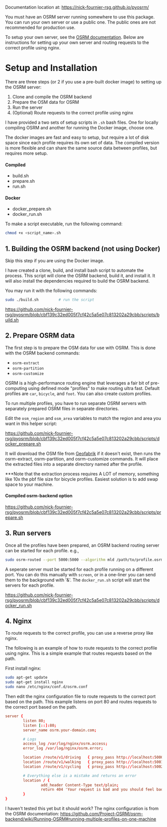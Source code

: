 Documentation location at: https://nick-fournier-rsg.github.io/pyosrm/


You must have an OSRM server running somewhere to use this package. You can run your own server or use a public one. The public ones are not recommended for production use.

To setup your own server, see the [OSRM documentation](https://github.com/Project-OSRM/osrm-backend). Below are instructions for setting up your own server and routing requests to the correct profile using nginx.

# Setup and Installation

There are three steps (or 2 if you use a pre-built docker image) to setting up the OSRM server:

1. Clone and compile the OSRM backend
2. Prepare the OSM data for OSRM
3. Run the server
4. (Optional) Route requests to the correct profile using nginx

I have provided a two sets of setup scripts in `.sh` bash files. One for locally compiling OSRM and another for running the Docker image, choose one.

The docker images are fast and easy to setup, but require a lot of disk space since each profile requires its own set of data.
The compiled version is more flexible and can share the same source data between profiles, but requires more setup.

#### Compiled
- build.sh
- prepare.sh
- run.sh
  
#### Docker
- docker_prepare.sh
- docker_run.sh

To make a script executable, run the following command:
```bash
chmod +x <script_name>.sh
```

## 1. Building the OSRM backend (not using Docker)

Skip this step if you are using the Docker image.

I have created a clone, build, and install bash script to automate the process. This script will clone the OSRM backend, build it, and install it. It will also install the dependencies required to build the OSRM backend. 

You may run it with the following commands:
```bash
sudo ./build.sh         # run the script
```

https://github.com/nick-fournier-rsg/pyosrm/blob/cbf139c32ed005f7cf42c5a5e07c813202a29cbb/scripts/build.sh


## 2. Prepare OSRM data

The first step is to prepare the OSM data for use with OSRM. This is done with the OSRM backend commands:
- `osrm-extract`
- `osrm-partition`
- `osrm-customize`

OSRM is a high-performance routing engine that leverages a fair bit of pre-computing using defined mode "profiles" to make routing ultra fast. Default profiles are `car`, `bicycle`, and `foot`. You can also create custom profiles.

To run multiple profiles, you have to run separate OSRM servers with separately prepared OSRM files in separate directories. 

Edit the `osm_region` and `osm_area` variables to match the region and area you want in this helper script:

https://github.com/nick-fournier-rsg/pyosrm/blob/cbf139c32ed005f7cf42c5a5e07c813202a29cbb/scripts/docker_prepare.sh

It will download the OSM file from [Geofabrik](https://download.geofabrik.de/) if it doesn't exist, then runs the osrm-extract, osrm-partition, and osrm-customize commands. It will place the extracted files into a separate directory named after the profile.

***Note that the extraction process requires A LOT of memory, something like 10x the pbf file size for bicycle profiles. Easiest solution is to add swap space to your machine. 


#### Compiled osrm-backend option

https://github.com/nick-fournier-rsg/pyosrm/blob/cbf139c32ed005f7cf42c5a5e07c813202a29cbb/scripts/prepare.sh


## 3. Run servers

Once all the profiles have been prepared, an OSRM backend routing server can be started for each profile. e.g., 
```bash
sudo osrm-routed --port 5000:5000 --algorithm mld /path/to/profile.osrm
```

A seperate server must be started for each profile running on a different port. You can do this manually with `screen`, or in a one-liner you can send them to the background with '&'. The `docker_run.sh` script will start the servers for each profile.

https://github.com/nick-fournier-rsg/pyosrm/blob/cbf139c32ed005f7cf42c5a5e07c813202a29cbb/scripts/docker_run.sh


## 4. Nginx
To route requests to the correct profile, you can use a reverse proxy like nginx.

The following is an example of how to route requests to the correct profile using nginx. This is a simple example that routes requests based on the path.

First install nginx:
```bash
sudo apt-get update
sudo apt-get install nginx
sudo nano /etc/nginx/conf.d/osrm.conf
```

Then edit the nginx configuration file to route requests to the correct port based on the path. This example listens on port 80 and routes requests to the correct port based on the path.

```conf /etc/nginx/conf.d/osrm.conf
server {
        listen 80;
        listen [::]:80;
        server_name osrm.your-domain.com;

        # Logs
        access_log /var/log/nginx/osrm.access;
        error_log /var/log/nginx/osrm.error;

        location /route/v1/driving   { proxy_pass http://localhost:5000; }
        location /route/v1/walking   { proxy_pass http://localhost:5001; }
        location /route/v1/cycling   { proxy_pass http://localhost:5002; }

        # Everything else is a mistake and returns an error
        location / {
                add_header Content-Type text/plain;
                return 404 'Your request is bad and you should feel bad.';
        }
}

```

I haven't tested this yet but it should work? The nginx configuration is from the OSRM documentation:
https://github.com/Project-OSRM/osrm-backend/wiki/Running-OSRM#running-multiple-profiles-on-one-machine